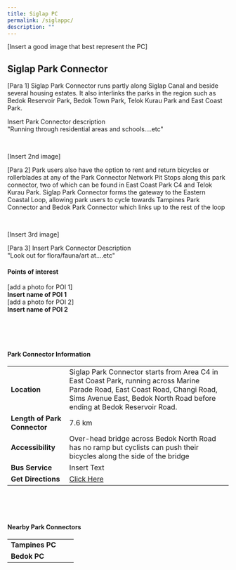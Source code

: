 ```yaml
---
title: Siglap PC
permalink: /siglappc/
description: ""
---
```

[Insert a good image that best represent the PC]

## Siglap Park Connector

[Para 1] Siglap Park Connector runs partly along Siglap Canal and beside several housing estates. It also interlinks the parks in the region such as Bedok Reservoir Park, Bedok Town Park, Telok Kurau Park and East Coast Park.

Insert Park Connector description <br>
"Running through residential areas and schools....etc"

<br>

[Insert 2nd image]

[Para 2] Park users also have the option to rent and return bicycles or rollerblades at any of the Park Connector Network Pit Stops along this park connector, two of which can be found in East Coast Park C4 and Telok Kurau Park. Siglap Park Connector forms the gateway to the Eastern Coastal Loop, allowing park users to cycle towards Tampines Park Connector and Bedok Park Connector which links up to the rest of the loop


<br>

[Insert 3rd image]

[Para 3] Insert Park Connector Description <br>
"Look out for flora/fauna/art at....etc"

#### Points of interest

[add a photo for POI 1]
<br>
**Insert name of POI 1**
<br>
[add a photo for POI 2]
<br>
**Insert name of POI 2**

<br>
<br>
<br>

#### Park Connector Information
|  |  |  |
| -------- | -------- | -------- |
| **Location** | Siglap Park Connector starts from&nbsp;Area C4 in East Coast Park, running across&nbsp;Marine Parade Road, East Coast Road, Changi Road, Sims Avenue East, Bedok North Road&nbsp;before ending at&nbsp;Bedok Reservoir Road. |  |
| **Length of Park Connector** | 7.6 km   |  |
| **Accessibility** | Over-head bridge across Bedok North Road has no ramp but cyclists can push their bicycles along the side of the bridge | |
| **Bus Service** | Insert Text | |
| **Get Directions** | [Click Here](https://www.onemap.gov.sg/main/v2/)  | |

<br>
<br>
<br>	

#### Nearby Park Connectors
|   |  |  |
| -------- | -------- | -------- |
| **Tampines PC** | | |
| **Bedok PC** | | |
